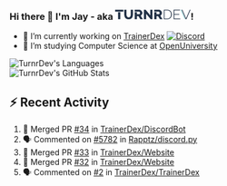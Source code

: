### Hi there 👋 I'm Jay - aka <img src="https://raw.githubusercontent.com/TurnrDev/TurnrDev/master/Logo/SVG/TurnrDev_Logo_Dark%20Blue%20%26%20Teal.svg" alt="TurnrDev" height="17.5px">!

- 🔭 I’m currently working on [TrainerDex](https://www.github.com/TrainerDex) [![Discord](https://discordapp.com/api/v6/guilds/364313717720219651/widget.png?style=shield)](http://discord.trainerdex.co.uk/)
- 🤔 I’m studying Computer Science at [OpenUniversity](http://www.open.ac.uk/courses/computing-it/degrees/bsc-computing-it-software-q62-soft)

![TurnrDev's Languages](https://github-readme-stats.vercel.app/api/top-langs/?username=TurnrDev&layout=compact&hide_border=true&title_color=1fa6aa&text_color=233247)
<br>
![TurnrDev's GitHub Stats](https://github-readme-stats.vercel.app/api?username=TurnrDev&show_icons=true&hide_border=true&count_private=true&include_all_commits=true&icon_color=1fa6aa&title_color=1fa6aa&text_color=233247)
<br>

## :zap: Recent Activity

<!--START_SECTION:activity-->
1. 🎉 Merged PR [#34](https://github.com//TrainerDex/DiscordBot/pull/34) in [TrainerDex/DiscordBot](https://github.com//TrainerDex/DiscordBot)
2. 🗣 Commented on [#5782](https://github.com//Rapptz/discord.py/issues/5782) in [Rapptz/discord.py](https://github.com//Rapptz/discord.py)
3. 🎉 Merged PR [#33](https://github.com//TrainerDex/Website/pull/33) in [TrainerDex/Website](https://github.com//TrainerDex/Website)
4. 🎉 Merged PR [#32](https://github.com//TrainerDex/Website/pull/32) in [TrainerDex/Website](https://github.com//TrainerDex/Website)
5. 🗣 Commented on [#2](https://github.com//TrainerDex/TrainerDex/issues/2) in [TrainerDex/TrainerDex](https://github.com//TrainerDex/TrainerDex)
<!--END_SECTION:activity-->
